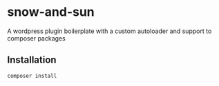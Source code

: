 # snow-and-sun

A wordpress plugin boilerplate with a custom autoloader and support to composer packages

## Installation

```
composer install

````